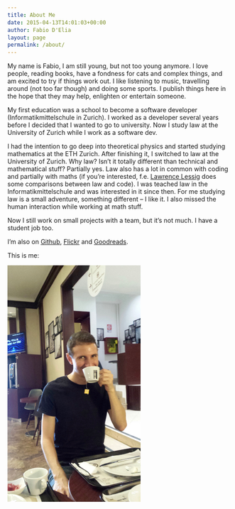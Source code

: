 ```yaml
---
title: About Me
date: 2015-04-13T14:01:03+00:00
author: Fabio D'Elia
layout: page
permalink: /about/
---
```

My name is Fabio, I am still young, but not too young anymore. I love people, reading books, have a fondness for cats and complex things, and am excited to try if things work out. I like listening to music, travelling around (not too far though) and doing some sports. I publish things here in the hope that they may help, enlighten or entertain someone.

My first education was a school to become a software developer (Informatikmittelschule in Zurich). I worked as a developer several years before I decided that I wanted to go to university. Now I study law at the University of Zurich while I work as a software dev.

I had the intention to go deep into theoretical physics and started studying mathematics at the ETH Zurich. After finishing it, I switched to law at the University of Zurich. Why law? Isn&#8217;t it totally different than technical and mathematical stuff? Partially yes. Law also has a lot in common with coding and partially with maths (if you&#8217;re interested, f.e. <a href="https://en.wikipedia.org/wiki/Lawrence_Lessig" target="_blank" rel="noopener">Lawrence Lessig</a> does some comparisons between law and code). I was teached law in the Informatikmittelschule and was interested in it since then. For me studying law is a small adventure, something different &#8211; I like it. I also missed the human interaction while working at math stuff.

Now I still work on small projects with a team, but it&#8217;s not much. I have a student job too.

I&#8217;m also on [Github](https://github.com/fdelia/), [Flickr](https://www.flickr.com/people/163132185@N05/) and [Goodreads](https://www.goodreads.com/user/show/38172824-fabio).

This is me:

<!--[<img class="alignnone size-medium wp-image-279" src="/wp-content/uploads/2015/04/10458378_1043507712329992_7596479254791654183_n-300x300.jpg" alt="me" width="300" height="300" srcset="/wp-content/uploads/2015/04/10458378_1043507712329992_7596479254791654183_n-300x300.jpg 300w, /wp-content/uploads/2015/04/10458378_1043507712329992_7596479254791654183_n-150x150.jpg 150w, /wp-content/uploads/2015/04/10458378_1043507712329992_7596479254791654183_n-768x769.jpg 768w, /wp-content/uploads/2015/04/10458378_1043507712329992_7596479254791654183_n-250x250.jpg 250w, /wp-content/uploads/2015/04/10458378_1043507712329992_7596479254791654183_n-174x174.jpg 174w, /wp-content/uploads/2015/04/10458378_1043507712329992_7596479254791654183_n.jpg 851w" sizes="(max-width: 300px) 100vw, 300px" />](/wp-content/uploads/2015/04/10458378_1043507712329992_7596479254791654183_n.jpg)-->
<!--![me](/assets/20160912_094751.jpg)-->
<img src="/assets/20160912_094751.jpg" width="300px">
